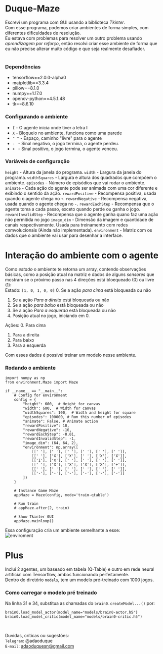 # Duque-Maze
Escrevi um programa com GUI usando a biblioteca *Tkinter*.<br />
Com esse programa, podemos criar ambientes de forma simples, com diferentes dificuldades de resolução. <br />
Eu estava com problemas para resolver um outro problema usando *aprendizagem por reforço*, então resolvi criar esse ambiente de forma que eu não precise alterar muito código e que seja realmente desafiador. <br /><br />

### Dependências
* tensorflow==2.0.0-alpha0
* matplotlib==3.3.4
* pillow==8.1.0
* numpy==1.17.0
* opencv-python==4.5.1.48
* tk==8.6.10

### Configurando o ambiente
* ```I``` - O agente inicia onde tiver a letra I
* ```X``` - Bloqueio no ambiente, funciona como uma parede
* ```" "``` - Espaço, caminho "livre" para o agente
* ```- ``` - Sinal negativo, o jogo termina, o agente perdeu.
* ```+ ``` - Sinal positivo, o jogo termina, o agente venceu.

### Variáveis de configuração
```height``` - Altura da janela do programa.
```width``` - Largura da janela do programa.
```widthSquares``` - Largura e altura dos quadrados que compõem o ambiente.
```episodes``` - Número de episódios que vai rodar o ambiente.
```animate``` - Cada ação do agente pode ser animada com uma cor diferente e exibindo o sentido da ação.
```rewardPositive``` - Recompensa positiva, usada quando o agente chega no ```+```.
```rewardNegative``` - Recompensa negativa, usada quando o agente chega no ```-```.
```rewardEachStep``` - Recompensa que o agente toma a cada passo, exceto quando perde ou ganha o jogo.
```rewardInvalidStep``` - Recompensa que o agente ganha quano faz uma ação não permitida no jogo
```image_dim``` - Dimensão da imagem e quantidade de canais respectivamente. Usada para treinamento com redes comvolucionais (Ainda não implementada).
```environment``` - Matriz com os dados que o ambiente vai usar para desenhar a interface.

# Interação do ambiente com o agente
Como *estado* o ambiente te retorna um array, contendo observações básicas, como a posição atual na matriz e dados de alguns *sensores* que mostram se o próximo passo nas 4 direções está bloequeado (0) ou livre (1):<br />
Estado: ```[1, 0, 1, 0, 0]```
0. Se a ação *para cima* está bloqueada ou não
1. Se a ação *Para a direita* está bloqueada ou não
2. Se a ação *para baixo* está bloqueada ou não
3. Se a ação *Para a esquerda* está bloqueada ou não
4. Posição atual no jogo, iniciando em 0.

Ações:
0. Para cima
1. Para a direita
2. Para baixo
3. Para a esquerda

Com esses dados é possível treinar um modelo nesse ambiente. <br />

 

### Rodando o ambiente 
```
import numpy as np
from environment.Maze import Maze

if __name__ == "__main__":
    # Config for environment
    config = {
        "height": 600,  # Height for canvas
        "width": 600,  # Width for canvas
        "widthSquares": 100,  # Width and height for square
        "episodes": 100000, # Run this number of episodes
        "animate": False, # Animate action
        "rewardPositive": 10,
        "rewardNegative": -10,
        "rewardEachStep": -0.01,
        "rewardInvalidStep": -1,
        "image_dim": (64, 64, 2),
        "environment": np.array([
            [[' '], [' '], [' '], [' '], [' '], [' ']],
            [[' '], ['X'], ['X'], [' '], ['X'], ['X']],
            [['I'], ['X'], [' '], [' '], [' '], [' ']],
            [[' '], ['X'], ['X'], ['X'], ['X'], ['+']],
            [[' '], [' '], [' '], [' '], [' '], [' ']],
            [['-'], ['-'], ['-'], ['-'], ['-'], ['-']]
        ])
    }

    # Instance Game Maze
    appMaze = Maze(config, mode='train-qtable')

    # Run train
    # appMaze.after(2, train)

    # Show Tkinter GUI
    appMaze.mainloop()
```
Essa configuração cria um ambiente semelhante a esse:<br />
![enviroment](https://drive.google.com/uc?export=download&id=1R7NFtksb5m2hd5lCtZ0rnIHn4gGDnewN)

# Plus
Incluí 2 agentes, um baseado em tabela (Q-Table) e outro em rede neural artificial com Tensorflow, ambos funcionando perfeitamente.<br />
Dentro do diretório ```models```, tem um modelo pré-treinado com 1000 jogos.<br />
### Como carregar o modelo pré treinado

Na linha 31 e 34, substitua as chamadas do ```brain0.createModel...()``` por:
```
brain0.load_model_actor(model_name="models/brain0-actor.h5")
brain0.load_model_critic(model_name="models/brain0-critic.h5")
```
<br />


Duvidas, críticas ou sugestões: <br />
```Telegram```: @adaoduque<br />
```E-mail```: adaoduquesn@gmail.com
